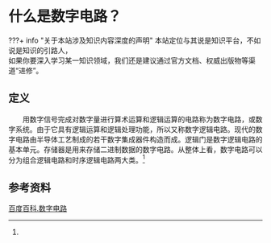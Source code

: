 # 什么是数字电路？

???+ info "关于本站涉及知识内容深度的声明"
    本站定位与其说是知识平台，不如说是知识的引路人，  
    如果你要深入学习某一知识领域，我们还是建议通过官方文档、权威出版物等渠道“进修”。

## 定义

&emsp;&emsp;用数字信号完成对数字量进行算术运算和逻辑运算的电路称为数字电路，或数字系统。由于它具有逻辑运算和逻辑处理功能，所以又称数字逻辑电路。现代的数字电路由半导体工艺制成的若干数字集成器件构造而成。逻辑门是数字逻辑电路的基本单元。存储器是用来存储二进制数据的数字电路。从整体上看，数字电路可以分为组合逻辑电路和时序逻辑电路两大类。[^1]

## 参考资料

[^1]:
[百度百科.数字电路](https://baike.baidu.com/item/%E6%95%B0%E5%AD%97%E7%94%B5%E8%B7%AF/1705)
